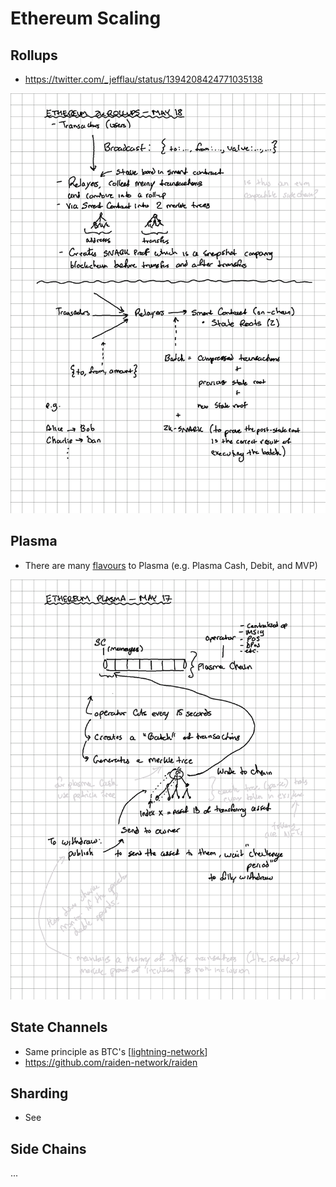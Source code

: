 # Ethereum Scaling

## Rollups

* https://twitter.com/_jefflau/status/1394208424771035138

![](resources/ethereum-zk-rollups.png)

## Plasma

* There are many [flavours](https://ethresear.ch/t/plasma-world-map-the-hitchhiker-s-guide-to-the-plasma/4333) to Plasma (e.g. Plasma Cash, Debit, and MVP)

![](resources/ethereum-plasma.png)


## State Channels

* Same principle as BTC's [[lightning-network]]
* https://github.com/raiden-network/raiden

## Sharding

* See

## Side Chains

...

[//begin]: # "Autogenerated link references for markdown compatibility"
[lightning-network]: lightning-network "Lightning"
[//end]: # "Autogenerated link references"

